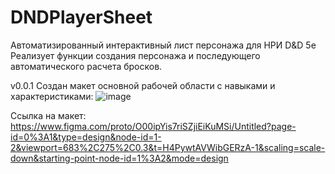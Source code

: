 # DNDPlayerSheet
Автоматизированный интерактивный лист персонажа для НРИ D&amp;D 5e
Реализует функции создания персонажа и последующего автоматического расчета бросков.

v0.0.1 Создан макет основной рабочей области с навыками и характеристиками:
![image](https://github.com/Hutass/DNDPlayerSheet/assets/73710554/7e4ffbf6-a5fb-43a2-8b7e-34cae07a1e86)

Ссылка на макет: 
https://www.figma.com/proto/O00ipYis7riSZjiEiKuMSi/Untitled?page-id=0%3A1&type=design&node-id=1-2&viewport=683%2C275%2C0.3&t=H4PywtAVWibGERzA-1&scaling=scale-down&starting-point-node-id=1%3A2&mode=design
